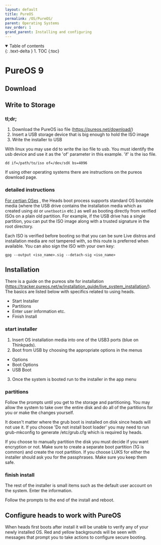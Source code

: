 ```yaml
---
layout: default
title: PureOS
permalink: /OS/PureOS/
parent: Operating Systems
nav_order: 1
grand_parent: Installing and configuring
---
```


<!-- markdownlint-disable MD033 -->
<details open markdown="block">
  <summary>
    Table of contents
  </summary>
  {: .text-delta }
1. TOC
{:toc}
</details>
<!-- markdownlint-enable MD033 -->

PureOS 9
===

Download
----


Write to Storage
----

### tl;dr;

1. Download the PureOS iso file (https://pureos.net/download/)
2. Insert a USB storage device that is big enough to hold the ISO image
3. Write the installer to USB

With linux you may use dd to write the iso file to usb.  You must identify the usb device and use it as the 'of' parameter in this example.  'if' is the iso file.

`dd if=/path/to/iso of=/dev/sdX bs=4096`

If using other operating systems there are instructions on the pureos download page.

### detailed instructions

[For certian OSes](https://github.com/osresearch/heads/tree/master/initrd/etc/distro/keys)
 , the Heads boot process supports standard OS bootable media (where the USB
 drive contains the installation media which as created using `dd` or
 `unetbootin` etc.) as well as booting directly from verified ISOs on a plain
 old partition.  For example, if the USB drive has a single partition, you can
 put the ISO image along with a trusted signature in the root directory.

Each ISO is verified before booting so that you can be sure Live distros and
 installation media are not tampered with, so this route is preferred when
 available.  You can also sign the ISO with your own key:

```shell
gpg --output <iso_name>.sig --detach-sig <iso_name>
```


Installation
----

There is a guide on the pureos site for installation (https://tracker.pureos.net/w/installation_guide/live_system_installation/).  The basics are listed below with specifics related to using heads.

* Start Installer
* Partitions
* Enter user information etc. 
* Finish Install

### start installer

1. Insert OS installation media into one of the USB3 ports (blue on Thinkpads).
2. Boot from USB by choosing the appropriate options in the menus

* Options
* Boot Options
* USB Boot

3. Once the system is booted run to the installer in the app menu

### partitions

Follow the prompts until you get to the storage and partitioning.  You may allow the system to take over the entire disk and do all of the partitions for you or make the changes yourself.

It doesn't matter where the grub boot is installed on disk since heads will not use it.  If you choose 'Do not install boot loader' you may need to run grub-mkconfig to generate /etc/grub.cfg which is required by heads.

If you choose to manually partition the disk you must decide if you want encryption or not.  Make sure to create a separate boot partition (1G is common) and create the root partition.  If you choose LUKS for either the installer should ask you for the passphrases. Make sure you keep them safe.

### finish install

The rest of the installer is small items such as the default user account on the system.  Enter the information.

Follow the prompts to the end of the install and reboot.


Configure heads to work with PureOS
----

When heads first boots after install it will be unable to verify any of your newly installed OS.  Red and yellow backgrounds will be seen with messages that prompt you to take actions to configure secure booting.

